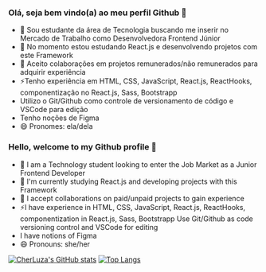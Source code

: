 ### Olá, seja bem vindo(a) ao meu perfil Github 👋

- 🔭 Sou estudante da área de Tecnologia buscando me inserir no Mercado de Trabalho como Desenvolvedora Frontend Júnior
- 🌱 No momento estou estudando React.js e desenvolvendo projetos com este Framework
- 👯 Aceito colaborações em projetos remunerados/não remunerados para adquirir experiência
- ⚡Tenho experiência em HTML, CSS, JavaScript, React.js, ReactHooks, componentização no React.js, Sass, Bootstrapp
- Utilizo o Git/Github como controle de versionamento de código e VSCode para edição
- Tenho noções de Figma 
- 😄 Pronomes: ela/dela


### Hello, welcome to my Github profile 👋

- 🔭 I am a Technology student looking to enter the Job Market as a Junior Frontend Developer
- 🌱 I'm currently studying React.js and developing projects with this Framework
- 👯 I accept collaborations on paid/unpaid projects to gain experience
- ⚡I have experience in HTML, CSS, JavaScript, React.js, ReactHooks, componentization in React.js, Sass, Bootstrapp
Use Git/Github as code versioning control and VSCode for editing
- I have notions of Figma
- 😄  Pronouns: she/her

[![CherLuza's GitHub stats](https://github-readme-stats.vercel.app/api?username=cherluza&theme=cobalt&show_icons=true)](https://github.com/cherluza/github-readme-stats)
[![Top Langs](https://github-readme-stats.vercel.app/api/top-langs/?username=cherluza&layout=donut-vertical&theme=cobalt&show_icons=true)](https://github.com/cherluza/github-readme-stats)

